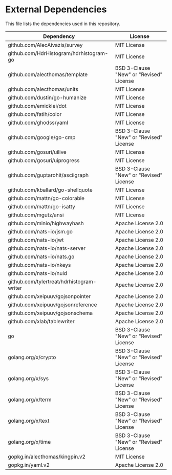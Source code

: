 # External Dependencies
This file lists the dependencies used in this repository.

| Dependency | License |
|-|-|
| github.com/AlecAivazis/survey | MIT License |
| github.com/HdrHistogram/hdrhistogram-go | MIT License |
| github.com/alecthomas/template | BSD 3-Clause "New" or "Revised" License |
| github.com/alecthomas/units | MIT License |
| github.com/dustin/go-humanize | MIT License |
| github.com/emicklei/dot | MIT License |
| github.com/fatih/color | MIT License |
| github.com/ghodss/yaml | MIT License |
| github.com/google/go-cmp | BSD 3-Clause "New" or "Revised" License |
| github.com/gosuri/uilive | MIT License |
| github.com/gosuri/uiprogress | MIT License |
| github.com/guptarohit/asciigraph | BSD 3-Clause "New" or "Revised" License |
| github.com/kballard/go-shellquote | MIT License |
| github.com/mattn/go-colorable | MIT License |
| github.com/mattn/go-isatty | MIT License |
| github.com/mgutz/ansi | MIT License |
| github.com/minio/highwayhash | Apache License 2.0 |
| github.com/nats-io/jsm.go | Apache License 2.0 |
| github.com/nats-io/jwt | Apache License 2.0 |
| github.com/nats-io/nats-server | Apache License 2.0 |
| github.com/nats-io/nats.go | Apache License 2.0 |
| github.com/nats-io/nkeys | Apache License 2.0 |
| github.com/nats-io/nuid | Apache License 2.0 |
| github.com/tylertreat/hdrhistogram-writer | Apache License 2.0 |
| github.com/xeipuuv/gojsonpointer | Apache License 2.0 |
| github.com/xeipuuv/gojsonreference | Apache License 2.0 |
| github.com/xeipuuv/gojsonschema | Apache License 2.0 |
| github.com/xlab/tablewriter | Apache License 2.0 |
| go  | BSD 3-Clause "New" or "Revised" License |
| golang.org/x/crypto | BSD 3-Clause "New" or "Revised" License |
| golang.org/x/sys | BSD 3-Clause "New" or "Revised" License |
| golang.org/x/term | BSD 3-Clause "New" or "Revised" License |
| golang.org/x/text | BSD 3-Clause "New" or "Revised" License |
| golang.org/x/time | BSD 3-Clause "New" or "Revised" License |
| gopkg.in/alecthomas/kingpin.v2 | MIT License |
| gopkg.in/yaml.v2 | Apache License 2.0 |
